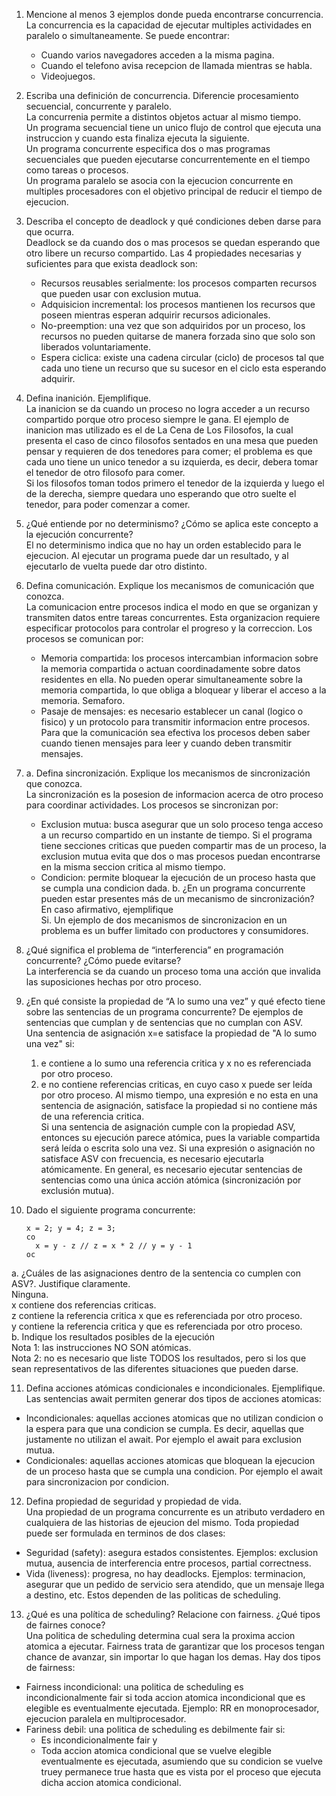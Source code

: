 1. Mencione al menos 3 ejemplos donde pueda encontrarse concurrencia.<br />
   La concurrencia es la capacidad de ejecutar multiples actividades en paralelo o simultaneamente. Se puede encontrar:
   - Cuando varios navegadores acceden a la misma pagina.
   - Cuando el telefono avisa recepcion de llamada mientras se habla.
   - Videojuegos.

2. Escriba una definición de concurrencia. Diferencie procesamiento secuencial, concurrente y paralelo. <br />
La concurrenia permite a distintos objetos actuar al mismo tiempo. <br />
Un programa secuencial tiene un unico flujo de control que ejecuta una instruccion y cuando esta finaliza ejecuta la siguiente.<br />
Un programa concurrente especifica dos o mas programas secuenciales que pueden ejecutarse concurrentemente en el tiempo como tareas o procesos.<br />
Un programa paralelo se asocia con la ejecucion concurrente en multiples procesadores con el objetivo principal de reducir el tiempo de ejecucion.<br />

3. Describa el concepto de deadlock y qué condiciones deben darse para que ocurra. <br />
Deadlock se da cuando dos o mas procesos se quedan esperando que otro libere un recurso compartido. Las 4 propiedades necesarias y suficientes para que exista deadlock son:
   - Recursos reusables serialmente: los procesos comparten recursos que pueden usar con exclusion mutua.
   - Adquisicion incremental: los procesos mantienen los recursos que poseen mientras esperan adquirir recursos adicionales.
   - No-preemption: una vez que son adquiridos por un proceso, los recursos no pueden quitarse de manera forzada sino que solo son liberados voluntariamente.
   - Espera ciclica: existe una cadena circular (ciclo) de procesos tal que cada uno tiene un recurso que su sucesor en el ciclo esta esperando adquirir.

4.  Defina inanición. Ejemplifique. <br />
La inanicion se da cuando un proceso no logra acceder a un recurso compartido porque otro proceso siempre le gana. El ejemplo de inanicion mas utilizado es el de La Cena de Los Filosofos, la cual presenta el caso de cinco filosofos sentados en una mesa que pueden pensar y requieren de dos tenedores para comer; el problema es que cada uno tiene un unico tenedor a su izquierda, es decir, debera tomar el tenedor de otro filosofo para comer.<br />
Si los filosofos toman todos primero el tenedor de la izquierda y luego el de la derecha, siempre quedara uno esperando que otro suelte el tenedor, para poder comenzar a comer.

5. ¿Qué entiende por no determinismo? ¿Cómo se aplica este concepto a la ejecución concurrente? <br />
El no determinismo indica que no hay un orden establecido para le ejecucion. Al ejecutar un programa puede dar un resultado, y al ejecutarlo de vuelta puede dar otro distinto.

6. Defina comunicación. Explique los mecanismos de comunicación que conozca. <br />
La comunicacion entre procesos indica el modo en que se organizan y transmiten datos entre tareas concurrentes. Esta organizacion requiere especificar protocolos para controlar el progreso y la correccion. Los procesos se comunican por:
   - Memoria compartida: los procesos intercambian informacion sobre la memoria compartida o actuan coordinadamente sobre datos residentes en ella. No pueden operar simultaneamente sobre la memoria compartida, lo que obliga a bloquear y liberar el acceso a la memoria. Semaforo.
   - Pasaje de mensajes: es necesario establecer un canal (logico o fisico) y un protocolo para transmitir informacion entre procesos. Para que la comunicación sea efectiva los procesos deben saber cuando tienen mensajes para leer y cuando deben transmitir mensajes.

7. a. Defina sincronización. Explique los mecanismos de sincronización que conozca. <br />
La sincronización es la posesion de informacion acerca de otro proceso para coordinar actividades. Los procesos se sincronizan por:
   - Exclusion mutua: busca asegurar que un solo proceso tenga acceso a un recurso compartido en un instante de tiempo. Si el programa tiene secciones criticas que pueden compartir mas de un proceso, la exclusion mutua evita que dos o mas procesos puedan encontrarse en la misma seccion critica al mismo tiempo.
   - Condicion: permite bloquear la ejecución de un proceso hasta que se cumpla una condicion dada.
b. ¿En un programa concurrente pueden estar presentes más de un mecanismo de sincronización? En caso afirmativo, ejemplifique<br />
   Si. Un ejemplo de dos mecanismos de sincronizacion en un problema es un buffer limitado con productores y consumidores.

8.  ¿Qué significa el problema de “interferencia” en programación concurrente? ¿Cómo puede evitarse? <br />
La interferencia se da cuando un proceso toma una acción que invalida las suposiciones hechas por otro proceso.

9. ¿En qué consiste la propiedad de “A lo sumo una vez” y qué efecto tiene sobre las sentencias de un programa concurrente? De ejemplos de sentencias que cumplan y de sentencias que no cumplan con ASV. <br />
Una sentencia de asignación x=e satisface la propiedad de "A lo sumo una vez" si:
   1) e contiene a lo sumo una referencia critica y x no es referenciada por otro proceso.
   2) e no contiene referencias criticas, en cuyo caso x puede ser leída por otro proceso.
Al mismo tiempo, una expresión e no esta en una sentencia de asignación, satisface la propiedad si no contiene más de una referencia critica.<br />
Si una sentencia de asignación cumple con la propiedad ASV, entonces su ejecución parece atómica, pues la variable compartida será leída o escrita solo una vez. Si una expresión o asignación no satisface ASV con frecuencia, es necesario ejecutarla atómicamente. En general, es necesario ejecutar sentencias de sentencias como una única acción atómica (sincronización por exclusión mutua).<br />

10. Dado el siguiente programa concurrente:
    ```
    x = 2; y = 4; z = 3;
    co
      x = y - z // z = x * 2 // y = y - 1
    oc
    ```
a. ¿Cuáles de las asignaciones dentro de la sentencia co cumplen con ASV?. Justifique claramente. <br />
   Ninguna. <br />
   x contiene dos referencias criticas. <br />
   z contiene la referencia critica x que es referenciada por otro proceso. <br />
   y contiene la referencia critica y que es referenciada por otro proceso.<br />
b.  Indique los resultados posibles de la ejecución <br />
Nota 1: las instrucciones NO SON atómicas. <br />
Nota 2: no es necesario que liste TODOS los resultados, pero si los que sean representativos de las diferentes situaciones que pueden darse. <br />

11.  Defina acciones atómicas condicionales e incondicionales. Ejemplifique.<br />
Las sentencias await permiten generar dos tipos de acciones atomicas:<br />
   - Incondicionales: aquellas acciones atomicas que no utilizan condicion o la espera para que una condicion se cumpla. Es decir, aquellas que justamente no utilizan el await. Por ejemplo el await para exclusion mutua.
   - Condicionales: aquellas acciones atomicas que bloquean la ejecucion de un proceso hasta que se cumpla una condicion. Por ejemplo el await para sincronizacion por condicion.

12.  Defina propiedad de seguridad y propiedad de vida.<br />
Una propiedad de un programa concurrente es un atributo verdadero en cualquiera de las historias de ejeucion del mismo. Toda propiedad puede ser formulada en terminos de dos clases:
   - Seguridad (safety): asegura estados consistentes. Ejemplos: exclusion mutua, ausencia de interferencia entre procesos, partial correctness.
   - Vida (liveness): progresa, no hay deadlocks. Ejemplos: terminacion, asegurar que un pedido de servicio sera atendido, que un mensaje llega a destino, etc. Estos dependen de las politicas de scheduling.

13.  ¿Qué es una política de scheduling? Relacione con fairness. ¿Qué tipos de fairnes conoce?<br />
Una politica de scheduling determina cual sera la proxima accion atomica a ejecutar. Fairness trata de garantizar que los procesos tengan chance de avanzar, sin importar lo que hagan los demas. Hay dos tipos de fairness:
   - Fairness incondicional: una politica de scheduling es incondicionalmente fair si toda accion atomica incondicional que es elegible es eventualmente ejecutada. Ejemplo: RR en monoprocesador, ejecucion paralela en multiprocesador.
   - Fariness debil: una politica de scheduling es debilmente fair si:
      - Es incondicionalmente fair y
      - Toda accion atomica condicional que se vuelve elegible eventualmente es ejecutada, asumiendo que su condicion se vuelve truey permanece true hasta que es vista por el proceso que ejecuta dicha accion atomica condicional.
